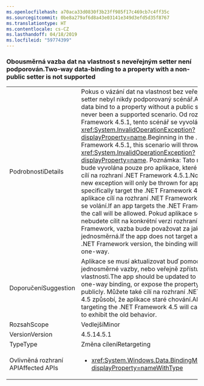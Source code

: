 ```yaml
---
ms.openlocfilehash: a70aca33d0830f3b23ff985f17c469cb7c4ff35c
ms.sourcegitcommit: 0be8a279af6d8a43e03141e349d3efd5d35f8767
ms.translationtype: HT
ms.contentlocale: cs-CZ
ms.lasthandoff: 04/18/2019
ms.locfileid: "59774399"
---
```

### <a name="two-way-data-binding-to-a-property-with-a-non-public-setter-is-not-supported"></a><span data-ttu-id="25ad6-101">Obousměrná vazba dat na vlastnost s neveřejným setter není podporován.</span><span class="sxs-lookup"><span data-stu-id="25ad6-101">Two-way data-binding to a property with a non-public setter is not supported</span></span>

|   |   |
|---|---|
|<span data-ttu-id="25ad6-102">Podrobnosti</span><span class="sxs-lookup"><span data-stu-id="25ad6-102">Details</span></span>|<span data-ttu-id="25ad6-103">Pokus o vázání dat na vlastnost bez veřejné metody setter nebyl nikdy podporovaný scénář.</span><span class="sxs-lookup"><span data-stu-id="25ad6-103">Attempting to data bind to a property without a public setter has never been a supported scenario.</span></span> <span data-ttu-id="25ad6-104">Od rozhraní .NET Framework 4.5.1, tento scénář se vyvolá <xref:System.InvalidOperationException?displayProperty=name>.</span><span class="sxs-lookup"><span data-stu-id="25ad6-104">Beginning in the .NET Framework 4.5.1, this scenario will throw an <xref:System.InvalidOperationException?displayProperty=name>.</span></span> <span data-ttu-id="25ad6-105">Poznámka: Tato nová výjimka bude vyvolána pouze pro aplikace, které specificky cílí na rozhraní .NET Framework 4.5.1.</span><span class="sxs-lookup"><span data-stu-id="25ad6-105">Note that this new exception will only be thrown for apps that specifically target the .NET Framework 4.5.1.</span></span> <span data-ttu-id="25ad6-106">Pokud aplikace cílí na rozhraní .NET Framework 4.5, povolí se volání.</span><span class="sxs-lookup"><span data-stu-id="25ad6-106">If an app targets the .NET Framework 4.5, the call will be allowed.</span></span> <span data-ttu-id="25ad6-107">Pokud aplikace sdělení nebudete cílit na konkrétní verzi rozhraní .NET Framework, vazba bude považovat za jako jednosměrná.</span><span class="sxs-lookup"><span data-stu-id="25ad6-107">If the app does not target a particular .NET Framework version, the binding will be treated as one-way.</span></span>|
|<span data-ttu-id="25ad6-108">Doporučení</span><span class="sxs-lookup"><span data-stu-id="25ad6-108">Suggestion</span></span>|<span data-ttu-id="25ad6-109">Aplikace se musí aktualizovat buď pomocí jednosměrné vazby, nebo veřejně zpřístupnit setter vlastnosti.</span><span class="sxs-lookup"><span data-stu-id="25ad6-109">The app should be updated to either use one-way binding, or expose the property's setter publicly.</span></span> <span data-ttu-id="25ad6-110">Můžete také cílí na rozhraní .NET Framework 4.5 způsobí, že aplikace staré chování.</span><span class="sxs-lookup"><span data-stu-id="25ad6-110">Alternatively, targeting the .NET Framework 4.5 will cause the app to exhibit the old behavior.</span></span>|
|<span data-ttu-id="25ad6-111">Rozsah</span><span class="sxs-lookup"><span data-stu-id="25ad6-111">Scope</span></span>|<span data-ttu-id="25ad6-112">Vedlejší</span><span class="sxs-lookup"><span data-stu-id="25ad6-112">Minor</span></span>|
|<span data-ttu-id="25ad6-113">Version</span><span class="sxs-lookup"><span data-stu-id="25ad6-113">Version</span></span>|<span data-ttu-id="25ad6-114">4.5.1</span><span class="sxs-lookup"><span data-stu-id="25ad6-114">4.5.1</span></span>|
|<span data-ttu-id="25ad6-115">Type</span><span class="sxs-lookup"><span data-stu-id="25ad6-115">Type</span></span>|<span data-ttu-id="25ad6-116">Změna cílení</span><span class="sxs-lookup"><span data-stu-id="25ad6-116">Retargeting</span></span>|
|<span data-ttu-id="25ad6-117">Ovlivněná rozhraní API</span><span class="sxs-lookup"><span data-stu-id="25ad6-117">Affected APIs</span></span>|<ul><li><xref:System.Windows.Data.BindingMode.TwoWay?displayProperty=nameWithType></li></ul>|
